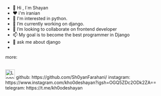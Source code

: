 
- 👋 Hi , I`m Shayan
- ❤ i'm iranian
- 👀 I'm interested in python.
- 🌱 I’m currently working on django.
- 💞️ I’m looking to collaborate on frontend developer
- 📫 My goal is to become the best programmer in Django
- 💬 ask me about django
- 
more:

<br/>
<img src="https://raw.githubusercontent.com/rahuldkjain/github-profile-readme-generator/master/src/images/icons/Social/instagram.svg" alt="Logo" width="30" height="30">
 github: https://github.com/Sh0yanFarahani/
 instagram: https://www.instagram.com/kho0deshayan?igsh=OGQ5ZDc2ODk2ZA==
 telegram: https://t.me/kh0odeshayan

